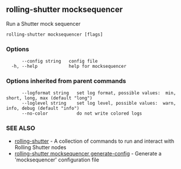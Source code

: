 ## rolling-shutter mocksequencer

Run a Shutter mock sequencer

```
rolling-shutter mocksequencer [flags]
```

### Options

```
      --config string   config file
  -h, --help            help for mocksequencer
```

### Options inherited from parent commands

```
      --logformat string   set log format, possible values:  min, short, long, max (default "long")
      --loglevel string    set log level, possible values:  warn, info, debug (default "info")
      --no-color           do not write colored logs
```

### SEE ALSO

* [rolling-shutter](rolling-shutter.md)	 - A collection of commands to run and interact with Rolling Shutter nodes
* [rolling-shutter mocksequencer generate-config](rolling-shutter_mocksequencer_generate-config.md)	 - Generate a 'mocksequencer' configuration file

